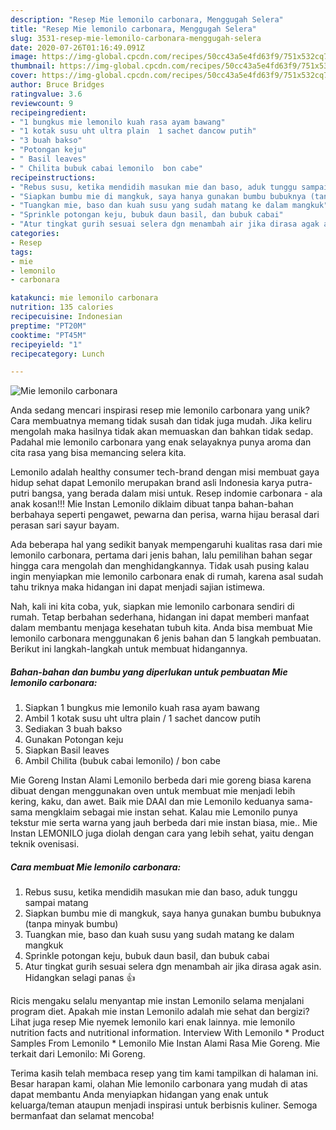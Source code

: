 ```yaml
---
description: "Resep Mie lemonilo carbonara, Menggugah Selera"
title: "Resep Mie lemonilo carbonara, Menggugah Selera"
slug: 3531-resep-mie-lemonilo-carbonara-menggugah-selera
date: 2020-07-26T01:16:49.091Z
image: https://img-global.cpcdn.com/recipes/50cc43a5e4fd63f9/751x532cq70/mie-lemonilo-carbonara-foto-resep-utama.jpg
thumbnail: https://img-global.cpcdn.com/recipes/50cc43a5e4fd63f9/751x532cq70/mie-lemonilo-carbonara-foto-resep-utama.jpg
cover: https://img-global.cpcdn.com/recipes/50cc43a5e4fd63f9/751x532cq70/mie-lemonilo-carbonara-foto-resep-utama.jpg
author: Bruce Bridges
ratingvalue: 3.6
reviewcount: 9
recipeingredient:
- "1 bungkus mie lemonilo kuah rasa ayam bawang"
- "1 kotak susu uht ultra plain  1 sachet dancow putih"
- "3 buah bakso"
- "Potongan keju"
- " Basil leaves"
- " Chilita bubuk cabai lemonilo  bon cabe"
recipeinstructions:
- "Rebus susu, ketika mendidih masukan mie dan baso, aduk tunggu sampai matang"
- "Siapkan bumbu mie di mangkuk, saya hanya gunakan bumbu bubuknya (tanpa minyak bumbu)"
- "Tuangkan mie, baso dan kuah susu yang sudah matang ke dalam mangkuk"
- "Sprinkle potongan keju, bubuk daun basil, dan bubuk cabai"
- "Atur tingkat gurih sesuai selera dgn menambah air jika dirasa agak asin. Hidangkan selagi panas 👍"
categories:
- Resep
tags:
- mie
- lemonilo
- carbonara

katakunci: mie lemonilo carbonara 
nutrition: 135 calories
recipecuisine: Indonesian
preptime: "PT20M"
cooktime: "PT45M"
recipeyield: "1"
recipecategory: Lunch

---
```



![Mie lemonilo carbonara](https://img-global.cpcdn.com/recipes/50cc43a5e4fd63f9/751x532cq70/mie-lemonilo-carbonara-foto-resep-utama.jpg)

Anda sedang mencari inspirasi resep mie lemonilo carbonara yang unik? Cara membuatnya memang tidak susah dan tidak juga mudah. Jika keliru mengolah maka hasilnya tidak akan memuaskan dan bahkan tidak sedap. Padahal mie lemonilo carbonara yang enak selayaknya punya aroma dan cita rasa yang bisa memancing selera kita.

Lemonilo adalah healthy consumer tech-brand dengan misi membuat gaya hidup sehat dapat Lemonilo merupakan brand asli Indonesia karya putra-putri bangsa, yang berada dalam misi untuk. Resep indomie carbonara - ala anak kosan!!! Mie Instan Lemonilo diklaim dibuat tanpa bahan-bahan berbahaya seperti pengawet, pewarna dan perisa, warna hijau berasal dari perasan sari sayur bayam.

Ada beberapa hal yang sedikit banyak mempengaruhi kualitas rasa dari mie lemonilo carbonara, pertama dari jenis bahan, lalu pemilihan bahan segar hingga cara mengolah dan menghidangkannya. Tidak usah pusing kalau ingin menyiapkan mie lemonilo carbonara enak di rumah, karena asal sudah tahu triknya maka hidangan ini dapat menjadi sajian istimewa.


Nah, kali ini kita coba, yuk, siapkan mie lemonilo carbonara sendiri di rumah. Tetap berbahan sederhana, hidangan ini dapat memberi manfaat dalam membantu menjaga kesehatan tubuh kita. Anda bisa membuat Mie lemonilo carbonara menggunakan 6 jenis bahan dan 5 langkah pembuatan. Berikut ini langkah-langkah untuk membuat hidangannya.

<!--inarticleads1-->

##### Bahan-bahan dan bumbu yang diperlukan untuk pembuatan Mie lemonilo carbonara:

1. Siapkan 1 bungkus mie lemonilo kuah rasa ayam bawang
1. Ambil 1 kotak susu uht ultra plain / 1 sachet dancow putih
1. Sediakan 3 buah bakso
1. Gunakan Potongan keju
1. Siapkan  Basil leaves
1. Ambil  Chilita (bubuk cabai lemonilo) / bon cabe


Mie Goreng Instan Alami Lemonilo berbeda dari mie goreng biasa karena dibuat dengan menggunakan oven untuk membuat mie menjadi lebih kering, kaku, dan awet. Baik mie DAAI dan mie Lemonilo keduanya sama-sama mengklaim sebagai mie instan sehat. Kalau mie Lemonilo punya tekstur mie serta warna yang jauh berbeda dari mie instan biasa, mie.. Mie Instan LEMONILO juga diolah dengan cara yang lebih sehat, yaitu dengan teknik ovenisasi. 

<!--inarticleads2-->

##### Cara membuat Mie lemonilo carbonara:

1. Rebus susu, ketika mendidih masukan mie dan baso, aduk tunggu sampai matang
1. Siapkan bumbu mie di mangkuk, saya hanya gunakan bumbu bubuknya (tanpa minyak bumbu)
1. Tuangkan mie, baso dan kuah susu yang sudah matang ke dalam mangkuk
1. Sprinkle potongan keju, bubuk daun basil, dan bubuk cabai
1. Atur tingkat gurih sesuai selera dgn menambah air jika dirasa agak asin. Hidangkan selagi panas 👍


Ricis mengaku selalu menyantap mie instan Lemonilo selama menjalani program diet. Apakah mie instan Lemonilo adalah mie sehat dan bergizi? Lihat juga resep Mie nyemek lemonilo kari enak lainnya. mie lemonilo nutrition facts and nutritional information. Interview With Lemonilo * Product Samples From Lemonilo * Lemonilo Mie Instan Alami Rasa Mie Goreng. Mie terkait dari Lemonilo: Mi Goreng. 

Terima kasih telah membaca resep yang tim kami tampilkan di halaman ini. Besar harapan kami, olahan Mie lemonilo carbonara yang mudah di atas dapat membantu Anda menyiapkan hidangan yang enak untuk keluarga/teman ataupun menjadi inspirasi untuk berbisnis kuliner. Semoga bermanfaat dan selamat mencoba!
